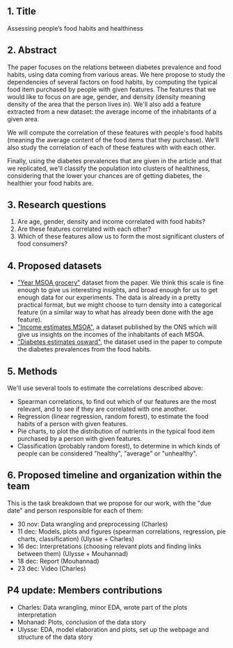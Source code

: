 ## 1. Title

Assessing people’s food habits and healthiness

## 2. Abstract

The paper focuses on the relations between diabetes prevalence and food habits, using data coming from various areas. We here propose to study the dependencies of several factors on food habits, by computing the typical food item purchased by people with given features. The features that we would like to focus on are age, gender, and density (density meaning density of the area that the person lives in). We'll also add a feature extracted from a new dataset: the average income of the inhabitants of a given area.

We will compute the correlation of these features with people's food habits (meaning the average content of the food items that they purchase). We'll also study the correlation of each of these features with with each other.

Finally, using the diabetes prevalences that are given in the article and that we replicated, we'll classify the population into clusters of healthiness, considering that the lower your chances are of getting diabetes, the healthier your food habits are.

## 3. Research questions

1. Are age, gender, density and income correlated with food habits?
2. Are these features correlated with each other?
3. Which of these features allow us to form the most significant clusters of food consumers?

## 4. Proposed datasets

- ["Year MSOA grocery"](https://drive.google.com/file/d/1WfnebCsuTOXvI3pGrWLxk705BlnE_oem/view?usp=sharing) dataset from the paper. We think this scale is fine enough to give us interesting insights, and broad enough for us to get enough data for our experiments. The data is already in a pretty practical format, but we might choose to turn density into a categorical feature (in a similar way to what has already been done with the age feature).
- ["Income estimates MSOA"](https://data.london.gov.uk/dataset/ons-model-based-income-estimates--msoa), a dataset published by the ONS which will give us insights on the incomes of the inhabitants of each MSOA.
- ["Diabetes estimates osward"](https://drive.google.com/file/d/1YKeBEbyyu9wo0NCA1wLxHz-SfIKecV4o/view?usp=sharing), the dataset used in the paper to compute the diabetes prevalences from the food habits.

## 5. Methods

We'll use several tools to estimate the correlations described above:
- Spearman correlations, to find out which of our features are the most relevant, and to see if they are correlated with one another.
- Regression (linear regression, random forest), to estimate the food habits of a person with given features.
- Pie charts, to plot the distribution of nutrients in the typical food item purchased by a person with given features.
- Classification (probably random forest), to determine in which kinds of people can be considered "healthy", "average" or "unhealthy".

## 6. Proposed timeline and organization within the team

This is the task breakdown that we propose for our work, with the "due date" and person responsible for each of them:
- 30 nov: Data wrangling and preprocessing (Charles)
- 11 dec: Models, plots and figures (spearman correlations, regression, pie charts, classification) (Ulysse + Charles)
- 16 dec: Interpretations (choosing relevant plots and finding links between them) (Ulysse + Mouhannad)
- 18 dec: Report (Mouhannad)
- 23 dec: Video (Charles)

## P4 update: Members contributions

- Charles: Data wrangling, minor EDA, wrote part of the plots interpretation
- Mohanad: Plots, conclusion of the data story
- Ulysse: EDA, model elaboration and plots, set up the webpage and structure of the data story